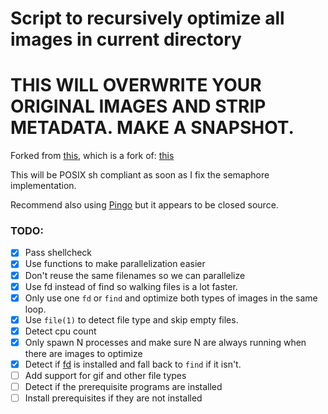 # Script to recursively optimize all images in current directory
# THIS WILL OVERWRITE YOUR ORIGINAL IMAGES AND STRIP METADATA. MAKE A SNAPSHOT.

Forked from [this](https://gist.github.com/mstroeck/3363227), which is a fork of: [this](https://gist.github.com/Munter/2576308)

This will be POSIX sh compliant as soon as I fix the semaphore implementation.

Recommend also using [Pingo](https://css-ig.net/pingo) but it appears to be closed source.

### TODO:
- [x] Pass shellcheck
- [x] Use functions to make parallelization easier
- [x] Don't reuse the same filenames so we can parallelize
- [x] Use fd instead of find so walking files is a lot faster.
- [x] Only use one `fd` or `find` and optimize both types of images in the same loop.
- [x] Use `file(1)` to detect file type and skip empty files.
- [x] Detect cpu count
- [x] Only spawn N processes and make sure N are always running when there are images to optimize
- [x] Detect if [fd](https://github.com/sharkdp/fd) is installed and fall back to `find` if it isn't.
- [ ] Add support for gif and other file types
- [ ] Detect if the prerequisite programs are installed
- [ ] Install prerequisites if they are not installed

